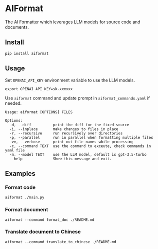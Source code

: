 # AIFormat

The AI Formatter which leverages LLM models for source code and documents.

## Install

```
pip install aiformat
```

## Usage

Set `OPENAI_API_KEY` environment variable to use the LLM models.

```
export OPENAI_API_KEY=sk-xxxxxx
```

Use `aiformat` command and update prompt in `aiformat_commands.yaml` if needed.

```
Usage: aiformat [OPTIONS] FILES

Options:
  -d, --diff          print the diff for the fixed source
  -i, --inplace       make changes to files in place
  -r, --recursive     run recursively over directories
  -p, --parallel      run in parallel when formatting multiple files
  -vv, --verbose      print out file names while processing
  -c, --command TEXT  use the command to exceute, check commands in yaml file
  -m, --model TEXT    use the LLM model, default is gpt-3.5-turbo
  --help              Show this message and exit.
```

## Examples

### Format code

```
aiformat ./main.py
```

### Format document

```
aiformat --command format_doc ./README.md
```

### Translate document to Chinese

```
aiformat --command translate_to_chinese ./README.md
```
